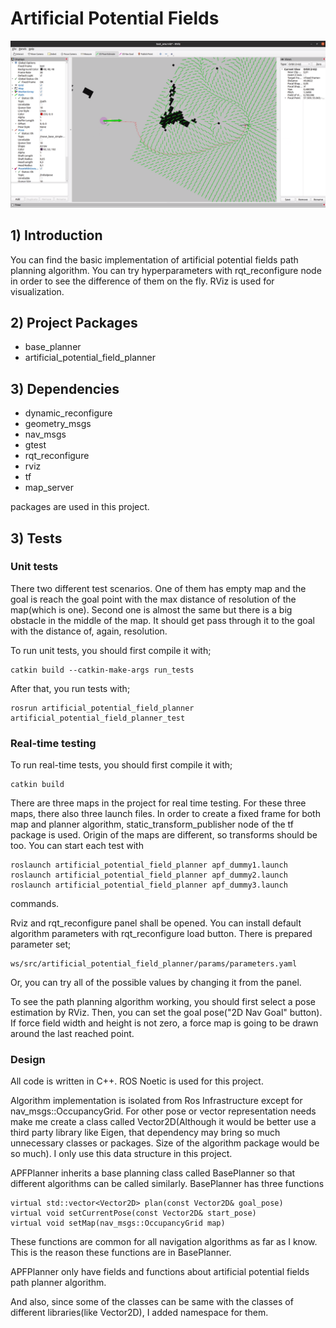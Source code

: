 # Artificial Potential Fields 
![](real-time-test.png)
## 1) Introduction
You can find the basic implementation of artificial potential fields path planning algorithm.
You can try hyperparameters with rqt_reconfigure node in order to see the difference of them on the fly. RViz is used for visualization.

## 2) Project Packages
* base_planner
* artificial_potential_field_planner 
## 3) Dependencies
* dynamic_reconfigure
* geometry_msgs
* nav_msgs
* gtest
* rqt_reconfigure
* rviz 
* tf
* map_server 

packages are used in this project.

## 3) Tests
### Unit tests
 There two different test scenarios. One of them has empty map 
 and the goal is reach the goal point with the max distance of resolution of the map(which is one).
 Second one is almost the same but there is a big obstacle in the middle of the map.
 It should get pass through it to the goal with the distance of, again, resolution.
 
 To run unit tests, you should first compile it with;
 
 	catkin build --catkin-make-args run_tests
 	
  After that, you run tests with;
  
  	rosrun artificial_potential_field_planner artificial_potential_field_planner_test 
 	 

 

### Real-time testing

To run real-time tests, you should first compile it with;
 
 	catkin build
 	
There are three maps in the project for real time testing. For these three maps, there also three
launch files. In order to create a fixed frame for both map and planner algorithm, static_transform_publisher
node of the tf package is used. Origin of the maps are different, so transforms should be too. 
You can start each test with 

  	roslaunch artificial_potential_field_planner apf_dummy1.launch
  	roslaunch artificial_potential_field_planner apf_dummy2.launch
  	roslaunch artificial_potential_field_planner apf_dummy3.launch
 	 
commands.

Rviz and rqt_reconfigure panel shall be opened. You can install default algorithm parameters
with rqt_reconfigure load button. There is prepared parameter set;

  	ws/src/artificial_potential_field_planner/params/parameters.yaml
 	 
Or, you can try all of the possible values by changing it from the panel. 

To see the path planning algorithm working, you should first select a pose estimation by RViz.
Then, you can set the goal pose("2D Nav Goal" button). If force field width and height is not zero, 
a force map is going to be drawn around the last reached point.
### Design
All code is written in C++.
ROS Noetic is used for this project.

Algorithm implementation is isolated from Ros Infrastructure except for nav_msgs::OccupancyGrid. For other pose 
or vector representation needs make me create a class called Vector2D(Although it would be better use a third party library like Eigen, that dependency may bring so much unnecessary classes or packages. Size of the algorithm package would be so much). I only use this data structure in this project.

 
APFPlanner inherits a base planning class called BasePlanner so that different algorithms can be called similarly. BasePlanner has three functions

  	virtual std::vector<Vector2D> plan(const Vector2D& goal_pose)
  	virtual void setCurrentPose(const Vector2D& start_pose)
  	virtual void setMap(nav_msgs::OccupancyGrid map)

These functions are common for all navigation algorithms as far as I know. This is the reason these functions are in BasePlanner.

APFPlanner only have fields and functions about artificial potential fields path planner algorithm.


And also, since some of the classes can be same with the classes of different libraries(like Vector2D), I added namespace for them.
 
